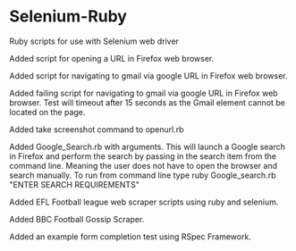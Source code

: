 # Selenium-Ruby
Ruby scripts for use with Selenium web driver

Added script for opening a URL in Firefox web browser.

Added script for navigating to gmail via google URL in Firefox web browser.

Added failing script for navigating to gmail via google URL in Firefox web browser. Test will timeout after 15 seconds as the Gmail element cannot be located on the page.

Added take screenshot command to openurl.rb

Added Google_Search.rb with arguments. This will launch a Google search in Firefox and perform the search by passing in the search item from the command line. Meaning the user does not have to open the browser and search manually.  To run from command line type ruby Google_search.rb "ENTER SEARCH REQUIREMENTS"

Added EFL Football league web scraper scripts using ruby and selenium.

Added BBC Football Gossip Scraper.

Added an example form completion test using RSpec Framework.
